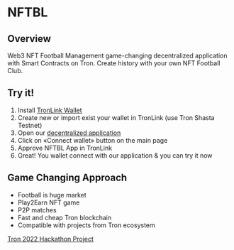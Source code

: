 # NFTBL

## Overview

Web3 NFT Football Management game-changing decentralized application with Smart Contracts on Tron. Create history with your own NFT Football Club.

## Try it!

1. Install [TronLink Wallet](https://chrome.google.com/webstore/detail/tronlink/ibnejdfjmmkpcnlpebklmnkoeoihofec)
2. Create new or import exist your wallet in TronLink (use Tron Shasta Testnet)
3. Open our [decentralized application](https://tron.kosyachniy.com/)
4. Click on «Connect wallet» button on the main page
5. Approve NFTBL App in TronLink
6. Great! You wallet connect with our application & you can try it now

## Game Changing Approach

- Football is huge market
- Play2Earn NFT game
- P2P matches
- Fast and cheap Tron blockchain
- Compatible with projects from Tron ecosystem 

[Tron 2022 Hackathon Project](https://tron.devpost.com/)
